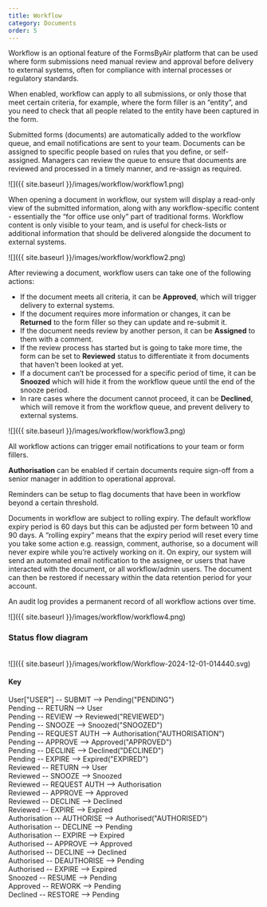 ```yaml
---
title: Workflow
category: Documents
order: 5
---
```


Workflow is an optional feature of the FormsByAir platform that can be used where form submissions need manual review and approval before delivery to external systems, often for compliance with internal processes or regulatory standards.

When enabled, workflow can apply to all submissions, or only those that meet certain criteria, for example, where the form filler is an “entity”, and you need to check that all people related to the entity have been captured in the form.

Submitted forms (documents) are automatically added to the workflow queue, and email notifications are sent to your team. Documents can be assigned to specific people based on rules that you define, or self-assigned. Managers can review the queue to ensure that documents are reviewed and processed in a timely manner, and re-assign as required.

![]({{ site.baseurl }}/images/workflow/workflow1.png)

When opening a document in workflow, our system will display a read-only view of the submitted information, along with any workflow-specific content - essentially the “for office use only” part of traditional forms. Workflow content is only visible to your team, and is useful for check-lists or additional information that should be delivered alongside the document to external systems.

![]({{ site.baseurl }}/images/workflow/workflow2.png)

After reviewing a document, workflow users can take one of the following actions:
* If the document meets all criteria, it can be **Approved**, which will trigger delivery to external systems.
* If the document requires more information or changes, it can be **Returned** to the form filler so they can update and re-submit it.
* If the document needs review by another person, it can be **Assigned** to them with a comment.
* If the review process has started but is going to take more time, the form can be set to **Reviewed** status to differentiate it from documents that haven’t been looked at yet.
* If a document can’t be processed for a specific period of time, it can be **Snoozed** which will hide it from the workflow queue until the end of the snooze period.
* In rare cases where the document cannot proceed, it can be **Declined**, which will remove it from the workflow queue, and prevent delivery to external systems.

![]({{ site.baseurl }}/images/workflow/workflow3.png)

All workflow actions can trigger email notifications to your team or form fillers.

**Authorisation** can be enabled if certain documents require sign-off from a senior manager in addition to operational approval.

Reminders can be setup to flag documents that have been in workflow beyond a certain threshold. 

Documents in workflow are subject to rolling expiry. The default workflow expiry period is 60 days but this can be adjusted per form between 10 and 90 days. A “rolling expiry” means that the expiry period will reset every time you take some action e.g. reassign, comment, authorise, so a document will never expire while you’re actively working on it. On expiry, our system will send an automated email notification to the assignee, or users that have interacted with the document, or all workflow/admin users. The document can then be restored if necessary within the data retention period for your account.

An audit log provides a permanent record of all workflow actions over time.

![]({{ site.baseurl }}/images/workflow/workflow4.png)

### Status flow diagram
<br>
![]({{ site.baseurl }}/images/workflow/Workflow-2024-12-01-014440.svg)

#### Key

User["USER"] -- SUBMIT --> Pending("PENDING")  
Pending -- RETURN --> User  
Pending -- REVIEW --> Reviewed("REVIEWED")  
Pending -- SNOOZE --> Snoozed("SNOOZED")  
Pending -- REQUEST AUTH --> Authorisation("AUTHORISATION")  
Pending -- APPROVE --> Approved("APPROVED")  
Pending -- DECLINE --> Declined("DECLINED")  
Pending -- EXPIRE --> Expired("EXPIRED")  
Reviewed -- RETURN --> User  
Reviewed -- SNOOZE --> Snoozed  
Reviewed -- REQUEST AUTH --> Authorisation  
Reviewed -- APPROVE --> Approved  
Reviewed -- DECLINE --> Declined  
Reviewed -- EXPIRE --> Expired  
Authorisation -- AUTHORISE --> Authorised("AUTHORISED")  
Authorisation -- DECLINE --> Pending  
Authorisation -- EXPIRE --> Expired  
Authorised -- APPROVE --> Approved  
Authorised -- DECLINE --> Declined  
Authorised -- DEAUTHORISE --> Pending  
Authorised -- EXPIRE --> Expired  
Snoozed -- RESUME --> Pending  
Approved -- REWORK --> Pending  
Declined -- RESTORE --> Pending